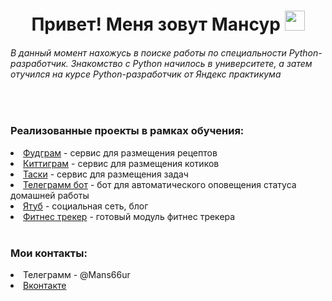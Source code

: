 <h1 align="center">Привет! Меня зовут Мансур 
  <img src="https://github.com/blackcater/blackcater/raw/main/images/Hi.gif" height="32"/>
</h1>
<h6> 
  В данный момент нахожусь в поиске работы по специальности Python-разработчик.
  Знакомство с Python начилось в университете, а затем отучился на курсе Python-разработчик от Яндекс практикума
</h6>
<br />
<h3>
Реализованные проекты в рамках обучения:
</h3>
<li>
  <a href="https://github.com/Mans-Mans/foodgram-project-react">Фудграм</a>
  - сервис для размещения рецептов
</li>
<li>
  <a href="https://github.com/Mans-Mans/kittygram_final">Киттиграм</a>
  - сервис для размещения котиков  
</li>
<li>
  <a href="https://github.com/Mans-Mans/taski-docker">Таски</a>
  - сервис для размещения задач
</li>
<li>
  <a href="https://github.com/Mans-Mans/homework_bot">Телеграмм бот</a>
  - бот для автоматического оповещения статуса домашней работы
</li>
<li>
  <a href="https://github.com/Mans-Mans/hw05_final">Ятуб</a>
  - социальная сеть, блог
</li>
<li>
  <a href="https://github.com/Mans-Mans/hw_python_oop">Фитнес трекер</a>
  - готовый модуль фитнес трекера
</li>
<br />
<h3>
Мои контакты:
</h3>
<li>Телеграмм - @Mans66ur</li>
<li>
  <a href="https://vk.com/mans_66">Вконтакте</a>
</li>
